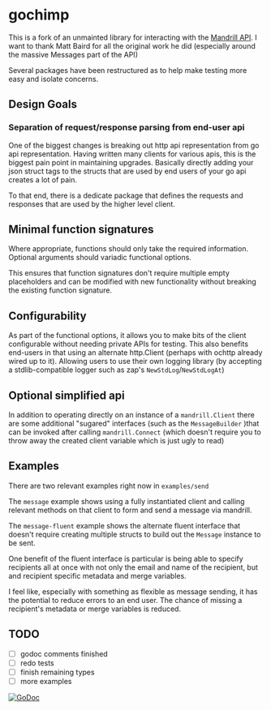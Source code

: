 # gochimp

This is a fork of an unmainted library for interacting with the [Mandrill API](https://github.com/mattbaird/gochimp). I want to thank Matt Baird for all the original work he did (especially around the massive Messages part of the API)

Several packages have been restructured as to help make testing more easy and isolate concerns.

## Design Goals

### Separation of request/response parsing from end-user api

One of the biggest changes is breaking out http api representation from go api representation.
Having written many clients for various apis, this is the biggest pain point in maintaining upgrades.
Basically directly adding your json struct tags to the structs that are used by end users of your go api creates a lot of pain.

To that end, there is a dedicate package that defines the requests and responses that are used by the higher level client.

## Minimal function signatures

Where appropriate, functions should only take the required information.
Optional arguments should variadic functional options.

This ensures that function signatures don't require multiple empty placeholders and can be modified with new functionality without breaking the existing function signature.

## Configurability

As part of the functional options, it allows you to make bits of the client configurable without needing private APIs for testing. This also benefits end-users in that using an alternate http.Client (perhaps with ochttp already wired up to it). Allowing users to use their own logging library (by accepting a stdlib-compatible logger such as zap's `NewStdLog`/`NewStdLogAt`)

## Optional simplified api

In addition to operating directly on an instance of a `mandrill.Client` there are some additional "sugared" interfaces (such as the `MessageBuilder` )that can be invoked after calling `mandrill.Connect` (which doesn't require you to throw away the created client variable which is just ugly to read)

## Examples

There are two relevant examples right now in `examples/send`

The `message` example shows using a fully instantiated client and calling relevant methods on that client to form and send a message via mandrill.

The `message-fluent` example shows the alternate fluent interface that doesn't require creating multiple structs to build out the `Message` instance to be sent.

One benefit of the fluent interface is particular is being able to specify recipients all at once with not only the email and name of the recipient, but and recipient specific metadata and merge variables.

I feel like, especially with something as flexible as message sending, it has the potential to reduce errors to an end user. The chance of missing a recipient's metadata or merge variables is reduced.

## TODO

- [ ] godoc comments finished
- [ ] redo tests
- [ ] finish remaining types
- [ ] more examples

[![GoDoc](https://godoc.org/github.com/lusis/gochimp?status.svg)](https://godoc.org/github.com/lusis/gochimp)